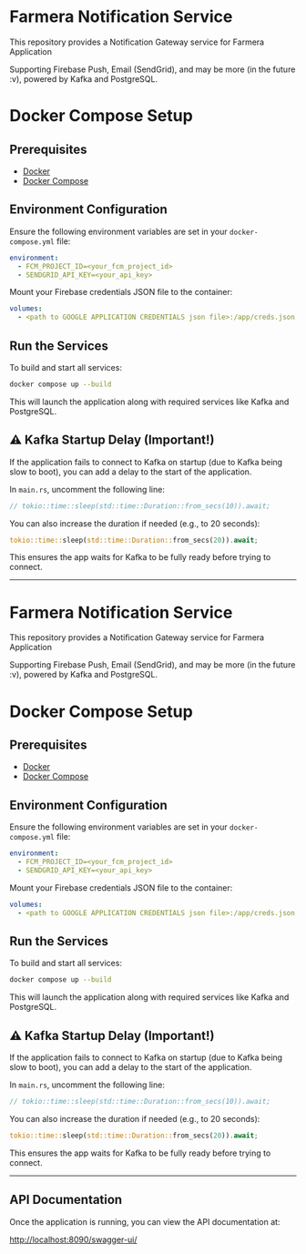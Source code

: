 # Farmera Notification Service

This repository provides a Notification Gateway service for Farmera Application

Supporting Firebase Push, Email (SendGrid), and may be more (in the future :v), powered by Kafka and PostgreSQL.

# Docker Compose Setup

## Prerequisites

- [Docker](https://www.docker.com/)
- [Docker Compose](https://docs.docker.com/compose/)

## Environment Configuration

Ensure the following environment variables are set in your `docker-compose.yml` file:

```yaml
environment:
  - FCM_PROJECT_ID=<your_fcm_project_id>
  - SENDGRID_API_KEY=<your_api_key>
```

Mount your Firebase credentials JSON file to the container:

```yaml
volumes:
  - <path to GOOGLE APPLICATION CREDENTIALS json file>:/app/creds.json
```

## Run the Services

To build and start all services:

```bash
docker compose up --build
```

This will launch the application along with required services like Kafka and PostgreSQL.

## ⚠️ Kafka Startup Delay (Important!)

If the application fails to connect to Kafka on startup (due to Kafka being slow to boot), you can add a delay to the start of the application.

In `main.rs`, uncomment the following line:

```rust
// tokio::time::sleep(std::time::Duration::from_secs(10)).await;
```

You can also increase the duration if needed (e.g., to 20 seconds):

```rust
tokio::time::sleep(std::time::Duration::from_secs(20)).await;
```

This ensures the app waits for Kafka to be fully ready before trying to connect.

---

# Farmera Notification Service

This repository provides a Notification Gateway service for Farmera Application

Supporting Firebase Push, Email (SendGrid), and may be more (in the future :v), powered by Kafka and PostgreSQL.

# Docker Compose Setup

## Prerequisites

- [Docker](https://www.docker.com/)
- [Docker Compose](https://docs.docker.com/compose/)

## Environment Configuration

Ensure the following environment variables are set in your `docker-compose.yml` file:

```yaml
environment:
  - FCM_PROJECT_ID=<your_fcm_project_id>
  - SENDGRID_API_KEY=<your_api_key>
```

Mount your Firebase credentials JSON file to the container:

```yaml
volumes:
  - <path to GOOGLE APPLICATION CREDENTIALS json file>:/app/creds.json
```

## Run the Services

To build and start all services:

```bash
docker compose up --build
```

This will launch the application along with required services like Kafka and PostgreSQL.

## ⚠️ Kafka Startup Delay (Important!)

If the application fails to connect to Kafka on startup (due to Kafka being slow to boot), you can add a delay to the start of the application.

In `main.rs`, uncomment the following line:

```rust
// tokio::time::sleep(std::time::Duration::from_secs(10)).await;
```

You can also increase the duration if needed (e.g., to 20 seconds):

```rust
tokio::time::sleep(std::time::Duration::from_secs(20)).await;
```

This ensures the app waits for Kafka to be fully ready before trying to connect.

---

## API Documentation

Once the application is running, you can view the API documentation at:

 [http://localhost:8090/swagger-ui/](http://localhost:8090/swagger-ui/)

